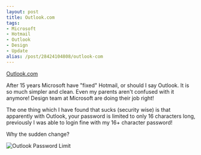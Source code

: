 ```yaml
---
layout: post
title: Outlook.com
tags:
- Microsoft
- Hotmail
- Outlook
- Design
- Update
alias: /post/28424104808/outlook-com
---
```

[Outlook.com](http://blogs.office.com/b/microsoft-outlook/archive/2012/07/31/introducing-outlook-com-modern-email-for-the-next-billion-mailboxes.aspx)

After 15 years Microsoft have "fixed" Hotmail, or should I say Outlook. It is so much simpler and clean. Even my parents aren't confused with it anymore! Design team at Microsoft are doing their job right!

The one thing which I have found that sucks (security wise) is that apparently with Outlook, your password is limited to only 16 characters long, previously I was able to login fine with my 16+ character password!

Why the sudden change?

![Outlook Password Limit](http://static.tumblr.com/lf2jfef/7Qimaacck/1.png)

